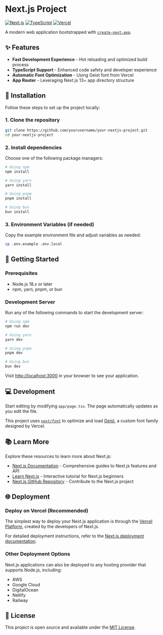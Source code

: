 # Next.js Project

[![Next.js](https://img.shields.io/badge/Next.js-latest-black)](https://nextjs.org)
[![TypeScript](https://img.shields.io/badge/TypeScript-latest-blue)](https://www.typescriptlang.org)
[![Vercel](https://img.shields.io/badge/Deployment-Vercel-black)](https://vercel.com)

A modern web application bootstrapped with [`create-next-app`](https://nextjs.org/docs/app/api-reference/cli/create-next-app).

## ✨ Features

- **Fast Development Experience** - Hot reloading and optimized build process
- **TypeScript Support** - Enhanced code safety and developer experience
- **Automatic Font Optimization** - Using Geist font from Vercel
- **App Router** - Leveraging Next.js 13+ app directory structure

## 🔧 Installation

Follow these steps to set up the project locally:

### 1. Clone the repository

```bash
git clone https://github.com/yourusername/your-nextjs-project.git
cd your-nextjs-project
```

### 2. Install dependencies

Choose one of the following package managers:

```bash
# Using npm
npm install

# Using yarn
yarn install

# Using pnpm
pnpm install

# Using bun
bun install
```

### 3. Environment Variables (if needed)

Copy the example environment file and adjust variables as needed:

```bash
cp .env.example .env.local
```

## 🚀 Getting Started

### Prerequisites

- Node.js 18.x or later
- npm, yarn, pnpm, or bun

### Development Server

Run any of the following commands to start the development server:

```bash
# Using npm
npm run dev

# Using yarn
yarn dev

# Using pnpm
pnpm dev

# Using bun
bun dev
```

Visit [http://localhost:3000](http://localhost:3000) in your browser to see your application.

## 💻 Development

Start editing by modifying `app/page.tsx`. The page automatically updates as you edit the file.

This project uses [`next/font`](https://nextjs.org/docs/app/building-your-application/optimizing/fonts) to optimize and load [Geist](https://vercel.com/font), a custom font family designed by Vercel.

## 📚 Learn More

Explore these resources to learn more about Next.js:

- [Next.js Documentation](https://nextjs.org/docs) - Comprehensive guides to Next.js features and API
- [Learn Next.js](https://nextjs.org/learn) - Interactive tutorial for Next.js beginners
- [Next.js GitHub Repository](https://github.com/vercel/next.js) - Contribute to the Next.js project

## 🌐 Deployment

### Deploy on Vercel (Recommended)

The simplest way to deploy your Next.js application is through the [Vercel Platform](https://vercel.com/new?utm_medium=default-template&filter=next.js&utm_source=create-next-app&utm_campaign=create-next-app-readme), created by the developers of Next.js.

For detailed deployment instructions, refer to the [Next.js deployment documentation](https://nextjs.org/docs/app/building-your-application/deploying).

### Other Deployment Options

Next.js applications can also be deployed to any hosting provider that supports Node.js, including:

- AWS
- Google Cloud
- DigitalOcean
- Netlify
- Railway

## 📄 License

This project is open source and available under the [MIT License](LICENSE).